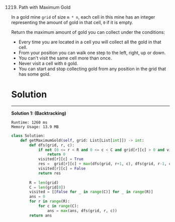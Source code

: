 1219. Path with Maximum Gold

In a gold mine `grid` of size `m * n`, each cell in this mine has an integer representing the amount of gold in that cell, `0` if it is empty.

Return the maximum amount of gold you can collect under the conditions:

* Every time you are located in a cell you will collect all the gold in that cell.
* From your position you can walk one step to the left, right, up or down.
* You can't visit the same cell more than once.
* Never visit a cell with `0` gold.
* You can start and stop collecting gold from any position in the grid that has some gold.

# Solution
---
**Solution 1: (Backtracking)**
```
Runtime: 1260 ms
Memory Usage: 13.9 MB
```
```python
class Solution:
    def getMaximumGold(self, grid: List[List[int]]) -> int:
        def dfs(grid, r, c):
            if not (0 <= r < R and 0 <= c < C and grid[r][c] > 0 and visited[r][c] == 0):
                return 0
            visited[r][c] = True      
            res =  grid[r][c] + max(dfs(grid, r+1, c), dfs(grid, r-1, c), dfs(grid, r, c+1), dfs(grid, r, c-1))
            visited[r][c] = False
            return res
        
        R = len(grid)
        C = len(grid[0])
        visited = [[False for _ in range(C)] for _ in range(R)]
        ans = 0
        for r in range(R):
            for c in range(C):
                ans = max(ans, dfs(grid, r, c))
        return ans
```
